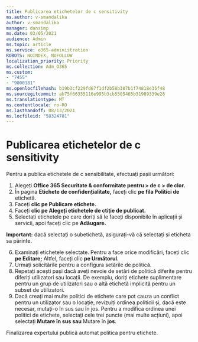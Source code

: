 ```yaml
---
title: Publicarea etichetelor de c sensitivity
ms.author: v-smandalika
author: v-smandalika
manager: dansimp
ms.date: 03/05/2021
audience: Admin
ms.topic: article
ms.service: o365-administration
ROBOTS: NOINDEX, NOFOLLOW
localization_priority: Priority
ms.collection: Adm_O365
ms.custom:
- "7455"
- "9000181"
ms.openlocfilehash: b19b3cf229fd67f1df2b58b387b1f74818e35f48
ms.sourcegitcommit: ab75f66355116e995b3cb5505465b31989339e28
ms.translationtype: MT
ms.contentlocale: ro-RO
ms.lasthandoff: 08/13/2021
ms.locfileid: "58324781"
---
```

# <a name="publish-sensitivity-labels"></a>Publicarea etichetelor de c sensitivity

Pentru a publica etichetele de c sensibilitate, efectuați pașii următori:

1. Alegeți **Office 365 Securitate & conformitate pentru > de c > de clor.**
2. În pagina **Etichete de confidențialitate,** faceți clic **pe fila Politici de** etichetă.
3. Faceți **clic pe Publicare etichete.**
4. Faceți **clic pe Alegeți etichetele de ctiție de publicat.** 
5. Selectați etichetele pe care doriți să le faceți disponibile în aplicații și servicii, apoi faceți clic pe **Adăugare.**

**Important:** dacă selectați o subetichetă, asigurați-vă că selectați și eticheta sa părinte.

6. Examinați etichetele selectate. Pentru a face orice modificări, faceți clic **pe Editare;** Altfel, faceți clic **pe Următorul.**
7. Urmați solicitările pentru a configura setările de politică.
8. Repetați acești pași dacă aveți nevoie de setări de politică diferite pentru diferiți utilizatori sau locații. De exemplu, doriți etichete suplimentare pentru un grup de utilizatori sau o altă etichetă implicită pentru un subset de utilizatori.
9. Dacă creați mai multe politici de etichete care pot cauza un conflict pentru un utilizator sau o locație, revizuiți ordinea politicii și, dacă este necesar, mutați-o în sus sau în jos. Pentru a modifica ordinea unei politici de etichete, selectați cele trei puncte (mai multe acțiuni), apoi selectați **Mutare în sus sau** Mutare în **jos**.

Finalizarea expertului publică automat politica pentru etichete.

